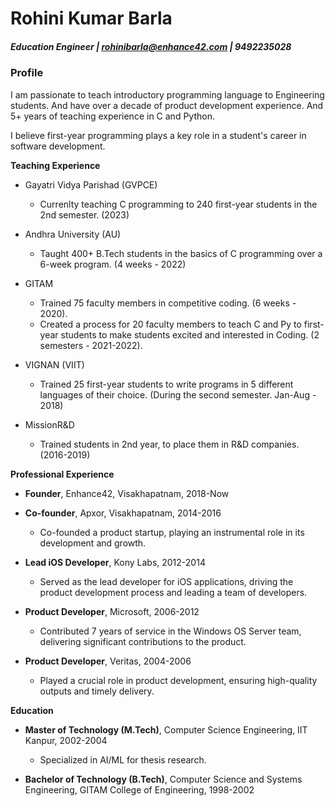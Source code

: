# Rohini Kumar Barla
##### Education Engineer | rohinibarla@enhance42.com | 9492235028

### Profile

I am passionate to teach introductory programming language to Engineering students. And have over a decade of product development experience. And 5+ years of teaching experience in C and Python.  

I believe first-year programming plays a key role in a student's career in software development.   

**Teaching Experience**

- Gayatri Vidya Parishad (GVPCE)
   - Currenlty teaching C programming to 240 first-year students in the 2nd semester. (2023)

- Andhra University (AU)
   - Taught 400+ B.Tech students in the basics of C programming over a 6-week program. (4 weeks - 2022)

- GITAM  
   - Trained 75 faculty members in competitive coding. (6 weeks - 2020).
   - Created a process for 20 faculty members to teach C and Py to first-year students to make students excited and interested in Coding. (2 semesters - 2021-2022).

- VIGNAN (VIIT)
   - Trained 25 first-year students to write programs in 5 different languages of their choice. (During the second semester. Jan-Aug - 2018)

- MissionR&D
   - Trained students in 2nd year, to place them in R&D companies. (2016-2019)

**Professional Experience**
- **Founder**, Enhance42, Visakhapatnam, 2018-Now

- **Co-founder**, Apxor, Visakhapatnam, 2014-2016
   - Co-founded a product startup, playing an instrumental role in its development and growth.

- **Lead iOS Developer**, Kony Labs, 2012-2014
   - Served as the lead developer for iOS applications, driving the product development process and leading a team of developers.

- **Product Developer**, Microsoft, 2006-2012
   - Contributed 7 years of service in the Windows OS Server team, delivering significant contributions to the product.

- **Product Developer**, Veritas, 2004-2006
   - Played a crucial role in product development, ensuring high-quality outputs and timely delivery.

**Education**

- **Master of Technology (M.Tech)**, Computer Science Engineering, IIT Kanpur, 2002-2004
   - Specialized in AI/ML for thesis research.

- **Bachelor of Technology (B.Tech)**, Computer Science and Systems Engineering, GITAM College of Engineering, 1998-2002
